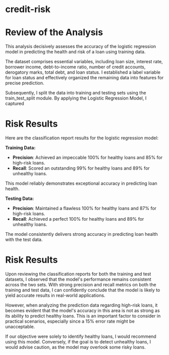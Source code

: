 # credit-risk

# Review of the Analysis

This analysis decisively assesses the accuracy of the logistic regression model in predicting the health and risk of a loan using training data.

The dataset comprises essential variables, including loan size, interest rate, borrower income, debt-to-income ratio, number of credit accounts, derogatory marks, total debt, and loan status. I established a label variable for loan status and effectively organized the remaining data into features for precise prediction.

Subsequently, I split the data into training and testing sets using the train_test_split module. By applying the Logistic Regression Model, I captured

# Risk Results
Here are the classification report results for the logistic regression model:

**Training Data:**
- **Precision**: Achieved an impeccable 100% for healthy loans and 85% for high-risk loans.
- **Recall**: Scored an outstanding 99% for healthy loans and 89% for unhealthy loans.

This model reliably demonstrates exceptional accuracy in predicting loan health.

**Testing Data:**
- **Precision**: Maintained a flawless 100% for healthy loans and 87% for high-risk loans.
- **Recall**: Achieved a perfect 100% for healthy loans and 89% for unhealthy loans.

The model consistently delivers strong accuracy in predicting loan health with the test data.

# Risk Results
Upon reviewing the classification reports for both the training and test datasets, I observed that the model's performance remains consistent across the two sets. With strong precision and recall metrics on both the training and test data, I can confidently conclude that the model is likely to yield accurate results in real-world applications.

However, when analyzing the prediction data regarding high-risk loans, it becomes evident that the model's accuracy in this area is not as strong as its ability to predict healthy loans. This is an important factor to consider in practical scenarios, especially since a 15% error rate might be unacceptable.

If our objective were solely to identify healthy loans, I would recommend using this model. Conversely, if the goal is to detect unhealthy loans, I would advise caution, as the model may overlook some risky loans.